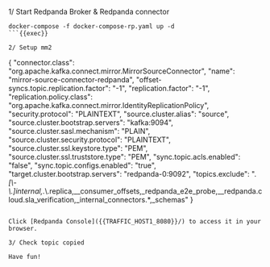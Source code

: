 
1/ Start Redpanda Broker & Redpanda connector 

```
docker-compose -f docker-compose-rp.yaml up -d 
```{{exec}}

2/ Setup mm2 
```
{
    "connector.class": "org.apache.kafka.connect.mirror.MirrorSourceConnector",
    "name": "mirror-source-connector-redpanda",
    "offset-syncs.topic.replication.factor": "-1",
    "replication.factor": "-1",
    "replication.policy.class": "org.apache.kafka.connect.mirror.IdentityReplicationPolicy",
    "security.protocol": "PLAINTEXT",
    "source.cluster.alias": "source",
    "source.cluster.bootstrap.servers": "kafka:9094",
    "source.cluster.sasl.mechanism": "PLAIN",
    "source.cluster.security.protocol": "PLAINTEXT",
    "source.cluster.ssl.keystore.type": "PEM",
    "source.cluster.ssl.truststore.type": "PEM",
    "sync.topic.acls.enabled": "false",
    "sync.topic.configs.enabled": "true",
    "target.cluster.bootstrap.servers": "redpanda-0:9092",
    "topics.exclude": ".*[\\-\\.]internal,.*\\.replica,__consumer_offsets,_redpanda_e2e_probe,__redpanda.cloud.sla_verification,_internal_connectors.*,_schemas"
}
```{{copy}}

Click [Redpanda Console]({{TRAFFIC_HOST1_8080}}/) to access it in your browser.

3/ Check topic copied

Have fun! 